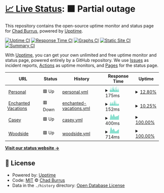 # [📈 Live Status](https://chadburrus.github.io/upptime): <!--live status--> **🟧 Partial outage**

This repository contains the open-source uptime monitor and status page for [Chad Burrus](chadburrus.com), powered by [Upptime](https://github.com/upptime/upptime).

[![Uptime CI](https://github.com/chadburrus/upptime/workflows/Uptime%20CI/badge.svg)](https://github.com/chadburrus/upptime/actions?query=workflow%3A%22Uptime+CI%22)
[![Response Time CI](https://github.com/chadburrus/upptime/workflows/Response%20Time%20CI/badge.svg)](https://github.com/chadburrus/upptime/actions?query=workflow%3A%22Response+Time+CI%22)
[![Graphs CI](https://github.com/chadburrus/upptime/workflows/Graphs%20CI/badge.svg)](https://github.com/chadburrus/upptime/actions?query=workflow%3A%22Graphs+CI%22)
[![Static Site CI](https://github.com/chadburrus/upptime/workflows/Static%20Site%20CI/badge.svg)](https://github.com/chadburrus/upptime/actions?query=workflow%3A%22Static+Site+CI%22)
[![Summary CI](https://github.com/chadburrus/upptime/workflows/Summary%20CI/badge.svg)](https://github.com/chadburrus/upptime/actions?query=workflow%3A%22Summary+CI%22)

With [Upptime](https://upptime.js.org), you can get your own unlimited and free uptime monitor and status page, powered entirely by a GitHub repository. We use [Issues](https://github.com/chadburrus/upptime/issues) as incident reports, [Actions](https://github.com/chadburrus/upptime/actions) as uptime monitors, and [Pages](https://chadburrus.github.io/upptime) for the status page.

<!--start: status pages-->
<!-- This summary is generated by Upptime (https://github.com/upptime/upptime) -->
<!-- Do not edit this manually, your changes will be overwritten -->
<!-- prettier-ignore -->
| URL | Status | History | Response Time | Uptime |
| --- | ------ | ------- | ------------- | ------ |
| <img alt="" src="https://icons.duckduckgo.com/ip3/chadburrus.com.ico" height="13"> [Personal](https://chadburrus.com) | 🟩 Up | [personal.yml](https://github.com/chadburrus/upptime/commits/HEAD/history/personal.yml) | <details><summary><img alt="Response time graph" src="./graphs/personal/response-time-week.png" height="20"> 175ms</summary><br><a href="https://chadburrus.github.io/upptime/history/personal"><img alt="Response time 354" src="https://img.shields.io/endpoint?url=https%3A%2F%2Fraw.githubusercontent.com%2Fchadburrus%2Fupptime%2FHEAD%2Fapi%2Fpersonal%2Fresponse-time.json"></a><br><a href="https://chadburrus.github.io/upptime/history/personal"><img alt="24-hour response time 188" src="https://img.shields.io/endpoint?url=https%3A%2F%2Fraw.githubusercontent.com%2Fchadburrus%2Fupptime%2FHEAD%2Fapi%2Fpersonal%2Fresponse-time-day.json"></a><br><a href="https://chadburrus.github.io/upptime/history/personal"><img alt="7-day response time 175" src="https://img.shields.io/endpoint?url=https%3A%2F%2Fraw.githubusercontent.com%2Fchadburrus%2Fupptime%2FHEAD%2Fapi%2Fpersonal%2Fresponse-time-week.json"></a><br><a href="https://chadburrus.github.io/upptime/history/personal"><img alt="30-day response time 156" src="https://img.shields.io/endpoint?url=https%3A%2F%2Fraw.githubusercontent.com%2Fchadburrus%2Fupptime%2FHEAD%2Fapi%2Fpersonal%2Fresponse-time-month.json"></a><br><a href="https://chadburrus.github.io/upptime/history/personal"><img alt="1-year response time 321" src="https://img.shields.io/endpoint?url=https%3A%2F%2Fraw.githubusercontent.com%2Fchadburrus%2Fupptime%2FHEAD%2Fapi%2Fpersonal%2Fresponse-time-year.json"></a></details> | <details><summary><a href="https://chadburrus.github.io/upptime/history/personal">12.80%</a></summary><a href="https://chadburrus.github.io/upptime/history/personal"><img alt="All-time uptime 85.99%" src="https://img.shields.io/endpoint?url=https%3A%2F%2Fraw.githubusercontent.com%2Fchadburrus%2Fupptime%2FHEAD%2Fapi%2Fpersonal%2Fuptime.json"></a><br><a href="https://chadburrus.github.io/upptime/history/personal"><img alt="24-hour uptime 27.30%" src="https://img.shields.io/endpoint?url=https%3A%2F%2Fraw.githubusercontent.com%2Fchadburrus%2Fupptime%2FHEAD%2Fapi%2Fpersonal%2Fuptime-day.json"></a><br><a href="https://chadburrus.github.io/upptime/history/personal"><img alt="7-day uptime 12.80%" src="https://img.shields.io/endpoint?url=https%3A%2F%2Fraw.githubusercontent.com%2Fchadburrus%2Fupptime%2FHEAD%2Fapi%2Fpersonal%2Fuptime-week.json"></a><br><a href="https://chadburrus.github.io/upptime/history/personal"><img alt="30-day uptime 1.62%" src="https://img.shields.io/endpoint?url=https%3A%2F%2Fraw.githubusercontent.com%2Fchadburrus%2Fupptime%2FHEAD%2Fapi%2Fpersonal%2Fuptime-month.json"></a><br><a href="https://chadburrus.github.io/upptime/history/personal"><img alt="1-year uptime 42.93%" src="https://img.shields.io/endpoint?url=https%3A%2F%2Fraw.githubusercontent.com%2Fchadburrus%2Fupptime%2FHEAD%2Fapi%2Fpersonal%2Fuptime-year.json"></a></details>
| <img alt="" src="https://icons.duckduckgo.com/ip3/yourenchantingvacation.com.ico" height="13"> [Enchanted Vacations](https://yourenchantingvacation.com) | 🟥 Down | [enchanted-vacations.yml](https://github.com/chadburrus/upptime/commits/HEAD/history/enchanted-vacations.yml) | <details><summary><img alt="Response time graph" src="./graphs/enchanted-vacations/response-time-week.png" height="20"> 152ms</summary><br><a href="https://chadburrus.github.io/upptime/history/enchanted-vacations"><img alt="Response time 388" src="https://img.shields.io/endpoint?url=https%3A%2F%2Fraw.githubusercontent.com%2Fchadburrus%2Fupptime%2FHEAD%2Fapi%2Fenchanted-vacations%2Fresponse-time.json"></a><br><a href="https://chadburrus.github.io/upptime/history/enchanted-vacations"><img alt="24-hour response time 152" src="https://img.shields.io/endpoint?url=https%3A%2F%2Fraw.githubusercontent.com%2Fchadburrus%2Fupptime%2FHEAD%2Fapi%2Fenchanted-vacations%2Fresponse-time-day.json"></a><br><a href="https://chadburrus.github.io/upptime/history/enchanted-vacations"><img alt="7-day response time 152" src="https://img.shields.io/endpoint?url=https%3A%2F%2Fraw.githubusercontent.com%2Fchadburrus%2Fupptime%2FHEAD%2Fapi%2Fenchanted-vacations%2Fresponse-time-week.json"></a><br><a href="https://chadburrus.github.io/upptime/history/enchanted-vacations"><img alt="30-day response time 144" src="https://img.shields.io/endpoint?url=https%3A%2F%2Fraw.githubusercontent.com%2Fchadburrus%2Fupptime%2FHEAD%2Fapi%2Fenchanted-vacations%2Fresponse-time-month.json"></a><br><a href="https://chadburrus.github.io/upptime/history/enchanted-vacations"><img alt="1-year response time 400" src="https://img.shields.io/endpoint?url=https%3A%2F%2Fraw.githubusercontent.com%2Fchadburrus%2Fupptime%2FHEAD%2Fapi%2Fenchanted-vacations%2Fresponse-time-year.json"></a></details> | <details><summary><a href="https://chadburrus.github.io/upptime/history/enchanted-vacations">10.25%</a></summary><a href="https://chadburrus.github.io/upptime/history/enchanted-vacations"><img alt="All-time uptime 90.22%" src="https://img.shields.io/endpoint?url=https%3A%2F%2Fraw.githubusercontent.com%2Fchadburrus%2Fupptime%2FHEAD%2Fapi%2Fenchanted-vacations%2Fuptime.json"></a><br><a href="https://chadburrus.github.io/upptime/history/enchanted-vacations"><img alt="24-hour uptime 16.26%" src="https://img.shields.io/endpoint?url=https%3A%2F%2Fraw.githubusercontent.com%2Fchadburrus%2Fupptime%2FHEAD%2Fapi%2Fenchanted-vacations%2Fuptime-day.json"></a><br><a href="https://chadburrus.github.io/upptime/history/enchanted-vacations"><img alt="7-day uptime 10.25%" src="https://img.shields.io/endpoint?url=https%3A%2F%2Fraw.githubusercontent.com%2Fchadburrus%2Fupptime%2FHEAD%2Fapi%2Fenchanted-vacations%2Fuptime-week.json"></a><br><a href="https://chadburrus.github.io/upptime/history/enchanted-vacations"><img alt="30-day uptime 1.00%" src="https://img.shields.io/endpoint?url=https%3A%2F%2Fraw.githubusercontent.com%2Fchadburrus%2Fupptime%2FHEAD%2Fapi%2Fenchanted-vacations%2Fuptime-month.json"></a><br><a href="https://chadburrus.github.io/upptime/history/enchanted-vacations"><img alt="1-year uptime 60.17%" src="https://img.shields.io/endpoint?url=https%3A%2F%2Fraw.githubusercontent.com%2Fchadburrus%2Fupptime%2FHEAD%2Fapi%2Fenchanted-vacations%2Fuptime-year.json"></a></details>
| <img alt="" src="https://icons.duckduckgo.com/ip3/caseyburrus.org.ico" height="13"> [Casey](https://caseyburrus.org) | 🟩 Up | [casey.yml](https://github.com/chadburrus/upptime/commits/HEAD/history/casey.yml) | <details><summary><img alt="Response time graph" src="./graphs/casey/response-time-week.png" height="20"> 400ms</summary><br><a href="https://chadburrus.github.io/upptime/history/casey"><img alt="Response time 305" src="https://img.shields.io/endpoint?url=https%3A%2F%2Fraw.githubusercontent.com%2Fchadburrus%2Fupptime%2FHEAD%2Fapi%2Fcasey%2Fresponse-time.json"></a><br><a href="https://chadburrus.github.io/upptime/history/casey"><img alt="24-hour response time 473" src="https://img.shields.io/endpoint?url=https%3A%2F%2Fraw.githubusercontent.com%2Fchadburrus%2Fupptime%2FHEAD%2Fapi%2Fcasey%2Fresponse-time-day.json"></a><br><a href="https://chadburrus.github.io/upptime/history/casey"><img alt="7-day response time 400" src="https://img.shields.io/endpoint?url=https%3A%2F%2Fraw.githubusercontent.com%2Fchadburrus%2Fupptime%2FHEAD%2Fapi%2Fcasey%2Fresponse-time-week.json"></a><br><a href="https://chadburrus.github.io/upptime/history/casey"><img alt="30-day response time 373" src="https://img.shields.io/endpoint?url=https%3A%2F%2Fraw.githubusercontent.com%2Fchadburrus%2Fupptime%2FHEAD%2Fapi%2Fcasey%2Fresponse-time-month.json"></a><br><a href="https://chadburrus.github.io/upptime/history/casey"><img alt="1-year response time 313" src="https://img.shields.io/endpoint?url=https%3A%2F%2Fraw.githubusercontent.com%2Fchadburrus%2Fupptime%2FHEAD%2Fapi%2Fcasey%2Fresponse-time-year.json"></a></details> | <details><summary><a href="https://chadburrus.github.io/upptime/history/casey">100.00%</a></summary><a href="https://chadburrus.github.io/upptime/history/casey"><img alt="All-time uptime 98.77%" src="https://img.shields.io/endpoint?url=https%3A%2F%2Fraw.githubusercontent.com%2Fchadburrus%2Fupptime%2FHEAD%2Fapi%2Fcasey%2Fuptime.json"></a><br><a href="https://chadburrus.github.io/upptime/history/casey"><img alt="24-hour uptime 100.00%" src="https://img.shields.io/endpoint?url=https%3A%2F%2Fraw.githubusercontent.com%2Fchadburrus%2Fupptime%2FHEAD%2Fapi%2Fcasey%2Fuptime-day.json"></a><br><a href="https://chadburrus.github.io/upptime/history/casey"><img alt="7-day uptime 100.00%" src="https://img.shields.io/endpoint?url=https%3A%2F%2Fraw.githubusercontent.com%2Fchadburrus%2Fupptime%2FHEAD%2Fapi%2Fcasey%2Fuptime-week.json"></a><br><a href="https://chadburrus.github.io/upptime/history/casey"><img alt="30-day uptime 100.00%" src="https://img.shields.io/endpoint?url=https%3A%2F%2Fraw.githubusercontent.com%2Fchadburrus%2Fupptime%2FHEAD%2Fapi%2Fcasey%2Fuptime-month.json"></a><br><a href="https://chadburrus.github.io/upptime/history/casey"><img alt="1-year uptime 99.00%" src="https://img.shields.io/endpoint?url=https%3A%2F%2Fraw.githubusercontent.com%2Fchadburrus%2Fupptime%2FHEAD%2Fapi%2Fcasey%2Fuptime-year.json"></a></details>
| <img alt="" src="https://icons.duckduckgo.com/ip3/woodside-community.church.ico" height="13"> [Woodside](https://woodside-community.church) | 🟩 Up | [woodside.yml](https://github.com/chadburrus/upptime/commits/HEAD/history/woodside.yml) | <details><summary><img alt="Response time graph" src="./graphs/woodside/response-time-week.png" height="20"> 714ms</summary><br><a href="https://chadburrus.github.io/upptime/history/woodside"><img alt="Response time 299" src="https://img.shields.io/endpoint?url=https%3A%2F%2Fraw.githubusercontent.com%2Fchadburrus%2Fupptime%2FHEAD%2Fapi%2Fwoodside%2Fresponse-time.json"></a><br><a href="https://chadburrus.github.io/upptime/history/woodside"><img alt="24-hour response time 802" src="https://img.shields.io/endpoint?url=https%3A%2F%2Fraw.githubusercontent.com%2Fchadburrus%2Fupptime%2FHEAD%2Fapi%2Fwoodside%2Fresponse-time-day.json"></a><br><a href="https://chadburrus.github.io/upptime/history/woodside"><img alt="7-day response time 714" src="https://img.shields.io/endpoint?url=https%3A%2F%2Fraw.githubusercontent.com%2Fchadburrus%2Fupptime%2FHEAD%2Fapi%2Fwoodside%2Fresponse-time-week.json"></a><br><a href="https://chadburrus.github.io/upptime/history/woodside"><img alt="30-day response time 634" src="https://img.shields.io/endpoint?url=https%3A%2F%2Fraw.githubusercontent.com%2Fchadburrus%2Fupptime%2FHEAD%2Fapi%2Fwoodside%2Fresponse-time-month.json"></a><br><a href="https://chadburrus.github.io/upptime/history/woodside"><img alt="1-year response time 313" src="https://img.shields.io/endpoint?url=https%3A%2F%2Fraw.githubusercontent.com%2Fchadburrus%2Fupptime%2FHEAD%2Fapi%2Fwoodside%2Fresponse-time-year.json"></a></details> | <details><summary><a href="https://chadburrus.github.io/upptime/history/woodside">100.00%</a></summary><a href="https://chadburrus.github.io/upptime/history/woodside"><img alt="All-time uptime 98.55%" src="https://img.shields.io/endpoint?url=https%3A%2F%2Fraw.githubusercontent.com%2Fchadburrus%2Fupptime%2FHEAD%2Fapi%2Fwoodside%2Fuptime.json"></a><br><a href="https://chadburrus.github.io/upptime/history/woodside"><img alt="24-hour uptime 100.00%" src="https://img.shields.io/endpoint?url=https%3A%2F%2Fraw.githubusercontent.com%2Fchadburrus%2Fupptime%2FHEAD%2Fapi%2Fwoodside%2Fuptime-day.json"></a><br><a href="https://chadburrus.github.io/upptime/history/woodside"><img alt="7-day uptime 100.00%" src="https://img.shields.io/endpoint?url=https%3A%2F%2Fraw.githubusercontent.com%2Fchadburrus%2Fupptime%2FHEAD%2Fapi%2Fwoodside%2Fuptime-week.json"></a><br><a href="https://chadburrus.github.io/upptime/history/woodside"><img alt="30-day uptime 100.00%" src="https://img.shields.io/endpoint?url=https%3A%2F%2Fraw.githubusercontent.com%2Fchadburrus%2Fupptime%2FHEAD%2Fapi%2Fwoodside%2Fuptime-month.json"></a><br><a href="https://chadburrus.github.io/upptime/history/woodside"><img alt="1-year uptime 98.32%" src="https://img.shields.io/endpoint?url=https%3A%2F%2Fraw.githubusercontent.com%2Fchadburrus%2Fupptime%2FHEAD%2Fapi%2Fwoodside%2Fuptime-year.json"></a></details>

<!--end: status pages-->

[**Visit our status website →**](https://chadburrus.github.io/upptime)

## 📄 License

- Powered by: [Upptime](https://github.com/upptime/upptime)
- Code: [MIT](./LICENSE) © [Chad Burrus](chadburrus.com)
- Data in the `./history` directory: [Open Database License](https://opendatacommons.org/licenses/odbl/1-0/)
